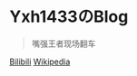 # Yxh1433のBlog


> 嘴强王者现场翻车

[Bilibili](https://space.bilibili.com/29072170)
[Wikipedia](https://zh.wikipedia.org/wiki/User:Yxh1433)